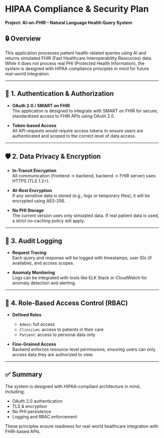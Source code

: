 # HIPAA Compliance & Security Plan  
**Project: AI-on-FHIR – Natural Language Health Query System**

## 🔒 Overview
This application processes patient health-related queries using AI and returns simulated FHIR (Fast Healthcare Interoperability Resources) data. 
While it does not process real PHI (Protected Health Information), the system is designed with HIPAA compliance principles in mind for future 
real-world integration.

---

## 🔑 1. Authentication & Authorization

- **OAuth 2.0 / SMART on FHIR**  
  The application is designed to integrate with SMART on FHIR for secure, standardized access to FHIR APIs using OAuth 2.0.
  
- **Token-based Access**  
  All API requests would require access tokens to ensure users are authenticated and scoped to the correct level of data access.

---

## 🛡️ 2. Data Privacy & Encryption

- **In-Transit Encryption**  
  All communication (frontend → backend, backend → FHIR server) uses HTTPS (TLS 1.2+).

- **At-Rest Encryption**  
  If any sensitive data is stored (e.g., logs or temporary files), it will be encrypted using AES-256.

- **No PHI Storage**  
  The current version uses only simulated data. If real patient data is used, a strict no-caching policy will apply.

---

## 📜 3. Audit Logging

- **Request Tracing**  
  Each query and response will be logged with timestamps, user IDs (if available), and access scopes.

- **Anomaly Monitoring**  
  Logs can be integrated with tools like ELK Stack or CloudWatch for anomaly detection and alerting.

---

## 👥 4. Role-Based Access Control (RBAC)

- **Defined Roles**  
  - `Admin`: full access
  - `Clinician`: access to patients in their care
  - `Patient`: access to personal data only

- **Fine-Grained Access**  
  Backend enforces resource-level permissions, ensuring users can only access data they are authorized to view.

---

## ✅ Summary

The system is designed with HIPAA-compliant architecture in mind, including:
- OAuth 2.0 authentication
- TLS & encryption
- No PHI persistence
- Logging and RBAC enforcement

These principles ensure readiness for real-world healthcare integration with FHIR-based APIs.


